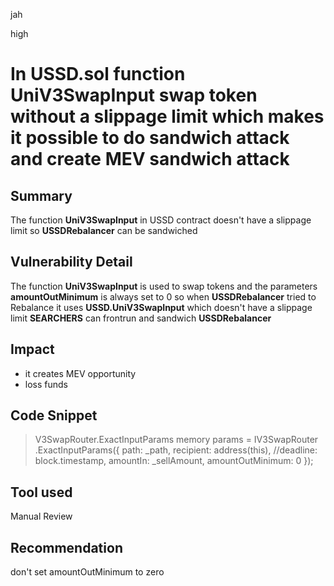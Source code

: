 jah

high

# In USSD.sol function UniV3SwapInput  swap token without a slippage limit  which makes it possible to do sandwich attack and create MEV sandwich attack

## Summary
The function **UniV3SwapInput** in USSD contract  doesn't  have a slippage limit so **USSDRebalancer**   can be sandwiched 
## Vulnerability Detail
The function **UniV3SwapInput** is used to swap tokens and  the parameters **amountOutMinimum**  is always set to 0 so when **USSDRebalancer** tried to Rebalance it uses **USSD.UniV3SwapInput** which doesn't  have a slippage limit **SEARCHERS** can frontrun  and  sandwich **USSDRebalancer**    
## Impact

- it creates MEV opportunity 
- loss funds 

## Code Snippet

> V3SwapRouter.ExactInputParams memory params = IV3SwapRouter
            .ExactInputParams({
                path: _path,
                recipient: address(this),
                //deadline: block.timestamp,
                amountIn: _sellAmount,
                amountOutMinimum: 0
            });

## Tool used
Manual Review

## Recommendation
don't set amountOutMinimum to zero
